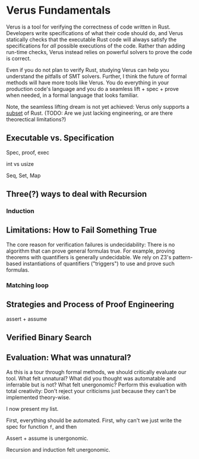 # Verus Fundamentals

Verus is a tool for verifying the correctness of code written in Rust. Developers write specifications of what their code should do, and Verus statically checks that the executable Rust code will always satisfy the specifications for *all* possible executions of the code. Rather than adding run-time checks, Verus instead relies on powerful solvers to prove the code is correct.

Even if you do not plan to verify Rust, studying Verus
can help you understand the pitfalls of SMT solvers.
Further, I think the future of formal methods will
have more tools like Verus. You do everything in your 
production code's language and you do a seamless lift + spec + prove
when needed, in a formal language that looks familiar. 

Note, the seamless lifting dream is not yet achieved: Verus only supports a [subset](https://verus-lang.github.io/verus/guide/features.html) of Rust. (TODO: Are we just lacking engineering, or are there theorectical limitations?)

## Executable vs. Specification
Spec, proof, exec

int vs usize

Seq, Set, Map 


## Three(?) ways to deal with Recursion

### Induction


## Limitations: How to Fail Something True

The core reason for verification failures is undecidability: There is 
no algorithm that can prove general formulas true. For example, proving
theorems with quantifiers is generally undecidable. We rely on Z3's
pattern-based instantiations of quantifiers ("triggers") to use and prove
such formulas.
### Matching loop


## Strategies and Process of Proof Engineering
assert + assume

## Verified Binary Search


## Evaluation: What was unnatural?
As this is a tour through formal methods, we should critically evaluate our tool.
What felt unnatural? What did you thought was automatable and inferrable but is not?
What felt unergonomic? Perform this evaluation with total creativity: Don't 
reject your criticisms just because they can't be implemented
theory-wise. 

I now present my list. 

First, everything should be automated. First, why can't we just write the spec for function `f`, and then 

Assert + assume is unergonomic.

Recursion and induction felt unergonomic.